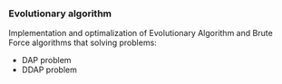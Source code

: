 ### Evolutionary algorithm
Implementation and optimalization of Evolutionary Algorithm and Brute Force algorithms that solving problems:
* DAP problem
* DDAP problem